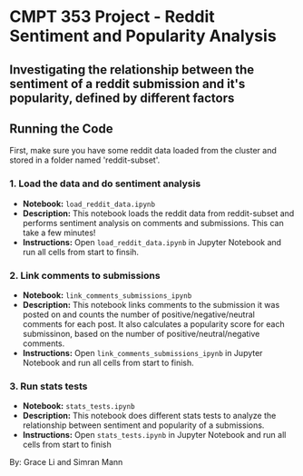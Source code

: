 # CMPT 353 Project - Reddit Sentiment and Popularity Analysis

## Investigating the relationship between the sentiment of a reddit submission and it's popularity, defined by different factors

## Running the Code

First, make sure you have some reddit data loaded from the cluster and stored in a folder named 'reddit-subset'.

### 1. Load the data and do sentiment analysis 

- **Notebook:** `load_reddit_data.ipynb`
- **Description:** This notebook loads the reddit data from reddit-subset and performs sentiment analysis on comments and submissions. This can take a few minutes! 
- **Instructions:** Open `load_reddit_data.ipynb` in Jupyter Notebook and run all cells from start to finsih. 

### 2. Link comments to submissions

- **Notebook:** `link_comments_submissions_ipynb`
- **Description:** This notebook links comments to the submission it was posted on and counts the number of positive/negative/neutral comments for each post. It also calculates a popularity score for each submissinon, based on the number of positive/neutral/negative comments. 
- **Instructions:** Open `link_comments_submissions_ipynb` in Jupyter Notebook and run all cells from start to finish. 

### 3. Run stats tests 

- **Notebook:** `stats_tests.ipynb`
- **Description:** This notebook does different stats tests to analyze the relationship between sentiment and popularity of a submissions.
- **Instructions:** Open `stats_tests.ipynb` in Jupyter Notebook and run all cells from start to finish


By: Grace Li and Simran Mann 
